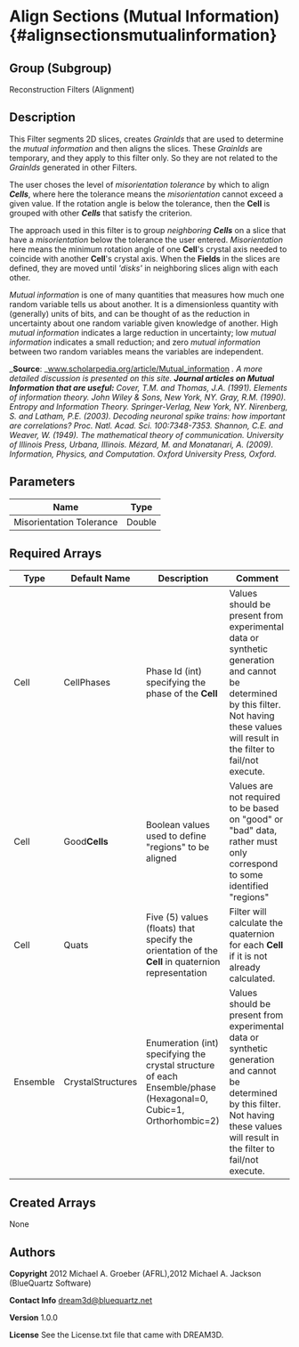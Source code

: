 Align Sections (Mutual Information) {#alignsectionsmutualinformation}
======

## Group (Subgroup) ##
Reconstruction Filters (Alignment)

## Description ##
This Filter segments 2D slices, creates *GrainIds* that are used to determine the _mutual information_ and then aligns the slices. These *GrainIds* are temporary, and they apply to this filter only. So they are not related to the *GrainIds* generated in other Filters.

The user choses the level of _misorientation tolerance_ by which to align _**Cells**_, where here the tolerance means the _misorientation_ cannot exceed a given value. If the rotation angle is below the tolerance, then the **Cell** is grouped with other _**Cells**_ that satisfy the criterion.

The approach used in this filter is to group _neighboring **Cells**_ on a slice that have a _misorientation_ below the tolerance the user entered. _Misorientation_ here means the minimum rotation angle of one **Cell**'s crystal axis needed to coincide with another **Cell**'s crystal axis. When the **Fields** in the slices are defined, they are moved until _'disks'_ in neighboring slices align with each other.

_Mutual information_ is one of many quantities that measures how much one random variable
tells us about another. It is a dimensionless quantity with (generally) units of bits, and can be
thought of as the reduction in uncertainty about one random variable given knowledge of another.
High _mutual information_ indicates a large reduction in uncertainty; low _mutual information_
indicates a small reduction; and zero _mutual information_ between two random variables
means the variables are independent.

___Source__: _www.scholarpedia.org/article/Mutual_information _. A more detailed discussion is presented on this site. 
__Journal articles on _Mutual Information_ that are useful:__
Cover, T.M. and Thomas, J.A. (1991). _Elements of information theory_. John Wiley & Sons, New York, NY.
Gray, R.M. (1990). _Entropy and Information Theory_. Springer-Verlag, New York, NY.
Nirenberg, S. and Latham, P.E. (2003). _Decoding neuronal spike trains: how important are correlations?_ Proc. Natl. Acad. Sci. 100:7348-7353.
Shannon, C.E. and Weaver, W. (1949). _The mathematical theory of communication_. University of Illinois Press, Urbana, Illinois.
Mézard, M. and Monatanari, A. (2009). _Information, Physics, and Computation_. Oxford University Press, Oxford._

## Parameters ##

| Name | Type |
|------|------|
| Misorientation Tolerance | Double |

## Required Arrays ##

| Type | Default Name | Description | Comment |
|------|--------------|-------------|---------|
| Cell | CellPhases | Phase Id (int) specifying the phase of the **Cell** | Values should be present from experimental data or synthetic generation and cannot be determined by this filter. Not having these values will result in the filter to fail/not execute. |
| Cell | Good**Cells** | Boolean values used to define "regions" to be aligned | Values are not required to be based on "good" or "bad" data, rather must only correspond to some identified "regions"  |
| Cell | Quats | Five (5) values (floats) that specify the orientation of the **Cell** in quaternion representation | Filter will calculate the quaternion for each **Cell** if it is not already calculated. |
| Ensemble | CrystalStructures | Enumeration (int) specifying the crystal structure of each Ensemble/phase (Hexagonal=0, Cubic=1, Orthorhombic=2) | Values should be present from experimental data or synthetic generation and cannot be determined by this filter. Not having these values will result in the filter to fail/not execute. |

## Created Arrays ##
None

## Authors ##

**Copyright** 2012 Michael A. Groeber (AFRL),2012 Michael A. Jackson (BlueQuartz Software)

**Contact Info** dream3d@bluequartz.net

**Version** 1.0.0

**License**  See the License.txt file that came with DREAM3D.



